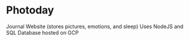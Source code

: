 # Photoday
Journal Website (stores pictures, emotions, and sleep)
Uses NodeJS and SQL Database hosted on GCP